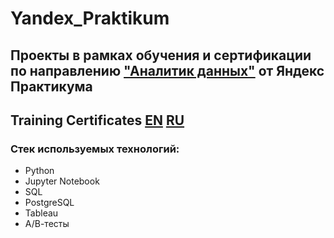 # Yandex_Praktikum
 ## Проекты в рамках обучения и сертификации по направлению ["Аналитик данных"](https://practicum.yandex.ru/data-analyst/?from=catalog) от Яндекс Практикума
## Training Certificates [EN](https://github.com/MaestroD123/Yandex_Praktikum/blob/main/Certificate_en.pdf) [RU](https://github.com/MaestroD123/Yandex_Praktikum/blob/main/%D0%A1%D0%B5%D1%80%D1%82%D0%B8%D1%84%D0%B8%D0%BA%D0%B0%D1%82_%D1%80%D1%83.pdf)

 ### Стек используемых технологий:
 - Python
 - Jupyter Notebook
 - SQL
 - PostgreSQL
 - Tableau
 - А/В-тесты
